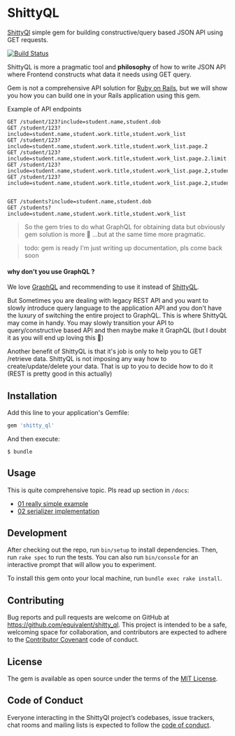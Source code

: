 # ShittyQL

[ShittyQl](https://github.com/equivalent/shitty_ql) simple gem for building constructive/query based JSON API using GET requests.

[![Build Status](https://travis-ci.org/equivalent/shitty_ql.svg?branch=master)](https://travis-ci.org/equivalent/shitty_ql)

ShittyQL is more a pragmatic tool and **philosophy** of how to write JSON API where
Frontend constructs what data it needs using GET query.

Gem is not a comprehensive API solution for [Ruby on Rails](https://rubyonrails.org), but we will show you how you
can build one in your Rails application using this gem.


Example of API endpoints

```
GET /student/123?include=student.name,student.dob
GET /student/123?include=student.name,student.work.title,student.work_list
GET /student/123?include=student.name,student.work.title,student.work_list.page.2
GET /student/123?include=student.name,student.work.title,student.work_list.page.2.limit.10
GET /student/123?include=student.name,student.work.title,student.work_list.page.2,student.work_list.limit.10
GET /student/123?include=student.name,student.work.title,student.work_list.page.2,student.work_list.limit.10,student.work_list.order.desc


GET /students?include=student.name,student.dob
GET /students?include=student.name,student.work.title,student.work_list

```

> So the gem tries to do what GraphQL for obtaining data but obviously gem solution is more :hankey: ...but at the same time more pragmatic.


> todo:  gem is ready I'm just writing up documentation, pls come back
> soon


#### why don't you use GraphQL ?

We love [GraphQL](https://graphql.org) and recommending to use it
instead of [ShittyQL](https://github.com/equivalent/shitty_ql). 

But Sometimes you are dealing with legacy REST API and you want to slowly
introduce query language to the application API and you don't have the luxury of switching
the entire project to GraphQL. This is where ShittyQL may come in handy.
You may slowly transition your API to query/constructive based API and then maybe
make it GraphQL (but I doubt it as you will end up loving this :hankey:)

Another benefit of ShittyQL is that it's job is only to help you to GET
/retrieve data. ShittyQL is not imposing any way how to
create/update/delete your data. That is up to you to decide how to do it
(REST is pretty good in this actually)


## Installation

Add this line to your application's Gemfile:

```ruby
gem 'shitty_ql'
```

And then execute:

    $ bundle

## Usage

This is quite comprehensive topic. Pls read up section in `/docs`:

* [01 really simple example](https://github.com/equivalent/shitty_ql/blob/master/docs/01_stupid_simple_implementation.md)
* [02 serializer implementation](https://github.com/equivalent/shitty_ql/blob/master/docs/02_serializer_example.md)



## Development

After checking out the repo, run `bin/setup` to install dependencies. Then, run `rake spec` to run the tests. You can also run `bin/console` for an interactive prompt that will allow you to experiment.

To install this gem onto your local machine, run `bundle exec rake install`.


## Contributing

Bug reports and pull requests are welcome on GitHub at https://github.com/equivalent/shitty_ql. This project is intended to be a safe, welcoming space for collaboration, and contributors are expected to adhere to the [Contributor Covenant](http://contributor-covenant.org) code of conduct.

## License

The gem is available as open source under the terms of the [MIT License](https://opensource.org/licenses/MIT).

## Code of Conduct

Everyone interacting in the ShittyQl project’s codebases, issue trackers, chat rooms and mailing lists is expected to follow the [code of conduct](https://github.com/equivalent/shitty_ql/blob/master/CODE_OF_CONDUCT.md).
